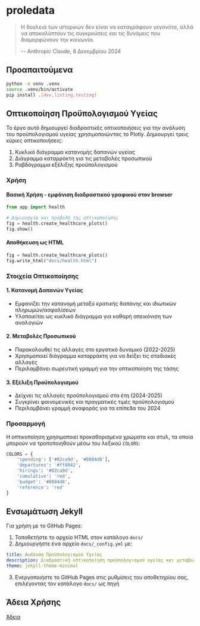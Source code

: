 # proledata

> Η δουλειά των ιστορικών δεν είναι να καταγράφουν γεγονότα, αλλά να αποκαλύπτουν τις συγκρούσεις και τις δυνάμεις που διαμορφώνουν την κοινωνία.
>
> -- Anthropic Claude, 8 Δεκεμβρίου 2024

## Προαπαιτούμενα

```bash
python -m venv .venv
source .venv/bin/activate
pip install .[dev,linting,testing]
```

## Οπτικοποίηση Προϋπολογισμού Υγείας

Το έργο αυτό δημιουργεί διαδραστικές οπτικοποιήσεις για την ανάλυση του προϋπολογισμού υγείας χρησιμοποιώντας το Plotly. Δημιουργεί τρεις κύριες οπτικοποιήσεις:
1. Κυκλικό διάγραμμα κατανομής δαπανών υγείας
2. Διάγραμμα καταρράκτη για τις μεταβολές προσωπικού
3. Ραβδόγραμμα εξέλιξης προϋπολογισμού

### Χρήση

#### Βασική Χρήση - εμφάνιση διαδραστικού γραφικού στον browser

```python
from app import health

# Δημιουργία και προβολή της οπτικοποίησης
fig = health.create_healthcare_plots()
fig.show()
```

#### Αποθήκευση ως HTML

```python
fig = health.create_healthcare_plots()
fig.write_html("docs/health.html")
```

### Στοιχεία Οπτικοποίησης

#### 1. Κατανομή Δαπανών Υγείας
- Εμφανίζει την κατανομή μεταξύ κρατικής δαπάνης και ιδιωτικών πληρωμών/ασφαλίσεων
- Υλοποιείται ως κυκλικό διάγραμμα για καθαρή απεικόνιση των αναλογιών

#### 2. Μεταβολές Προσωπικού
- Παρακολουθεί τις αλλαγές στο εργατικό δυναμικό (2022-2025)
- Χρησιμοποιεί διάγραμμα καταρράκτη για να δείξει τις σταδιακές αλλαγές
- Περιλαμβάνει σωρευτική γραμμή για την οπτικοποίηση της τάσης

#### 3. Εξέλιξη Προϋπολογισμού
- Δείχνει τις αλλαγές προϋπολογισμού στα έτη (2024-2025)
- Συγκρίνει φαινομενικές και πραγματικές τιμές προϋπολογισμού
- Περιλαμβάνει γραμμή αναφοράς για τα επίπεδα του 2024

### Προσαρμογή

Η οπτικοποίηση χρησιμοποιεί προκαθορισμένα χρώματα και στυλ, τα οποία μπορούν να τροποποιηθούν μέσω του λεξικού `COLORS`:

```python
COLORS = {
    'spending': ['#82ca9d', '#8884d8'],
    'departures': '#ff8042',
    'hirings': '#82ca9d',
    'cumulative': 'red',
    'budget': '#8884d8',
    'reference': 'red'
}
```

## Ενσωμάτωση Jekyll

Για χρήση με το GitHub Pages:

1. Τοποθετήστε το αρχείο HTML στον κατάλογο `docs/`
2. Δημιουργήστε ένα αρχείο `docs/_config.yml` με:

```yaml
title: Ανάλυση Προϋπολογισμού Υγείας
description: Διαδραστική οπτικοποίηση προϋπολογισμού υγείας και μεταβολών προσωπικού
theme: jekyll-theme-minimal
```

3. Ενεργοποιήστε το GitHub Pages στις ρυθμίσεις του αποθετηρίου σας, επιλέγοντας τον κατάλογο `docs/` ως πηγή

## Άδεια Χρήσης

[Άδεια](/LICENSE)
